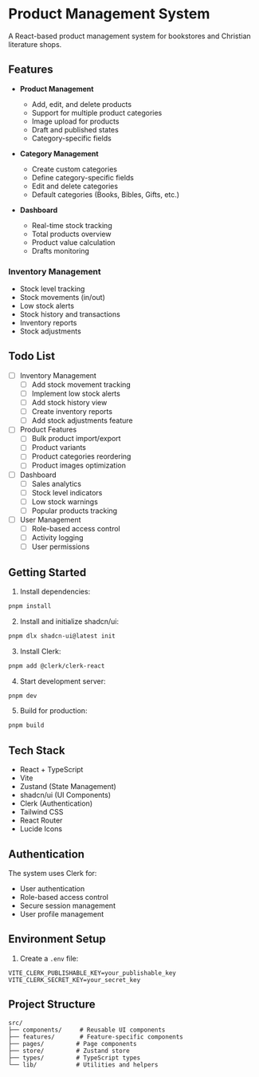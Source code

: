 # Product Management System

A React-based product management system for bookstores and Christian literature shops.

## Features

- **Product Management**
  - Add, edit, and delete products
  - Support for multiple product categories
  - Image upload for products
  - Draft and published states
  - Category-specific fields

- **Category Management**
  - Create custom categories
  - Define category-specific fields
  - Edit and delete categories
  - Default categories (Books, Bibles, Gifts, etc.)

- **Dashboard**
  - Real-time stock tracking
  - Total products overview
  - Product value calculation
  - Drafts monitoring

### Inventory Management
- Stock level tracking
- Stock movements (in/out)
- Low stock alerts
- Stock history and transactions
- Inventory reports
- Stock adjustments

## Todo List
- [ ] Inventory Management
  - [ ] Add stock movement tracking
  - [ ] Implement low stock alerts
  - [ ] Add stock history view
  - [ ] Create inventory reports
  - [ ] Add stock adjustments feature
- [ ] Product Features
  - [ ] Bulk product import/export
  - [ ] Product variants
  - [ ] Product categories reordering
  - [ ] Product images optimization
- [ ] Dashboard
  - [ ] Sales analytics
  - [ ] Stock level indicators
  - [ ] Low stock warnings
  - [ ] Popular products tracking
- [ ] User Management
  - [ ] Role-based access control
  - [ ] Activity logging
  - [ ] User permissions

## Getting Started

1. Install dependencies:
```bash
pnpm install
```

2. Install and initialize shadcn/ui:
```bash
pnpm dlx shadcn-ui@latest init
```

3. Install Clerk:
```bash
pnpm add @clerk/clerk-react
```

4. Start development server:
```bash
pnpm dev
```

5. Build for production:
```bash
pnpm build
```

## Tech Stack

- React + TypeScript
- Vite
- Zustand (State Management)
- shadcn/ui (UI Components)
- Clerk (Authentication)
- Tailwind CSS
- React Router
- Lucide Icons

## Authentication

The system uses Clerk for:
- User authentication
- Role-based access control
- Secure session management
- User profile management

## Environment Setup

1. Create a `.env` file:
```env
VITE_CLERK_PUBLISHABLE_KEY=your_publishable_key
VITE_CLERK_SECRET_KEY=your_secret_key
```

## Project Structure

```
src/
├── components/     # Reusable UI components
├── features/       # Feature-specific components
├── pages/         # Page components
├── store/         # Zustand store
├── types/         # TypeScript types
└── lib/           # Utilities and helpers
```
